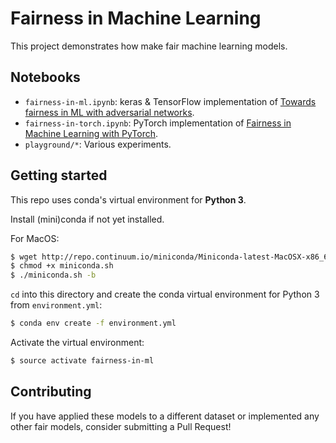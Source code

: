 # Fairness in Machine Learning

This project demonstrates how make fair machine learning models.


## Notebooks

- `fairness-in-ml.ipynb`: keras & TensorFlow implementation of [Towards fairness in ML with adversarial networks](https://blog.godatadriven.com/fairness-in-ml).
- `fairness-in-torch.ipynb`: PyTorch implementation of [Fairness in Machine Learning with PyTorch](http://blog.godatadriven.com/fairness-in-pytorch).
- `playground/*`: Various experiments.


## Getting started

This repo uses conda's virtual environment for __Python 3__.

Install (mini)conda if not yet installed.

For MacOS:
```sh
$ wget http://repo.continuum.io/miniconda/Miniconda-latest-MacOSX-x86_64.sh -O miniconda.sh
$ chmod +x miniconda.sh
$ ./miniconda.sh -b
```

`cd` into this directory and create the  conda virtual environment for Python 3 from `environment.yml`:
```sh
$ conda env create -f environment.yml
```

Activate the virtual environment:
```sh
$ source activate fairness-in-ml
```


## Contributing

If you have applied these models to a different dataset or implemented any other fair models, consider submitting a Pull Request!

